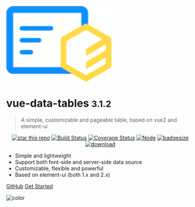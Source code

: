 ![logo](_media/icon.svg)

# vue-data-tables <small>3.1.2</small>

> A simple, customizable and pageable table, based on vue2 and element-ui

<p align="center">
  <a href="https://github.com/njleonzhang/vue-data-tables"><img alt="star this repo" src="http://githubbadges.com/star.svg?user=njleonzhang&repo=vue-data-tables&style=flat" /></a>
  <a href="https://travis-ci.org/njleonzhang/vue-data-tables" target="_blank"><img src="https://travis-ci.org/njleonzhang/vue-data-tables.svg?branch=master" alt="Build Status"></a>
  <a href="https://coveralls.io/github/njleonzhang/vue-data-tables?branch=master" target="_blank"><img src='https://coveralls.io/repos/github/njleonzhang/vue-data-tables/badge.svg?branch=master' alt='Coverage Status' /></a>
  <a href="https://www.npmjs.com/package/vue-data-tables" target="_blank"><img src='https://img.shields.io/npm/v/vue-data-tables.svg' alt='Node' /></a>
  <a href="https://github.com/njleonzhang/vue-data-tables" target="_blank"><img src='http://img.badgesize.io/https://unpkg.com/vue-data-tables?compression=gzip' alt='badgesize' /></a>
  <a href="https://github.com/njleonzhang/vue-data-tables" target="_blank"><img src='https://img.shields.io/npm/dm/vue-data-tables.svg' alt='download' /></a>
</p>

- Simple and lightweight
- Support both font-side and server-side data source
- Customizable, flexible and powerful
- Based on element-ui (both 1.x and 2.x)

[GitHub](https://github.com/njleonzhang/vue-data-tables/)
[Get Started](#vue-data-tables)

![color](#b3daff)
